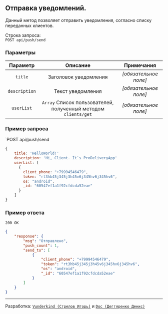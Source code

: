 ## Отправка уведомлений.

Данный метод позволяет отправить уведомления, согласно списку переданных клиентов.

Строка запроса:  
`POST api/push/send`

### Параметры
|Параметр|Описание|Примечания|
| :-------------: |:-------------:| :----:|
|`title` | Заголовок уведомления | *[обязательное поле]* |
|`description`       | Текст уведомления      | *[обязательное поле]* |
|`userList`           | `Array` Список пользователей, полученный методом `clients/get`    | *[обязательное поле]* |

### Пример запроса
`POST api/push/send

```javascript
{
    title: 'HelloWorld!'
    description: 'Hi, Client. It`s ProDeliveryApp'
    userList: [
      {
        client_phone: "+79994546479",
        token: "rt3hb45j345j3h45v6j345hv6j345hv6",
        os: "android",
        _id: "60547ef1a1f92cfdcda52eae"
      }
    ] 
}
```

### Пример ответа
`200 OK`

```json
{
    "response": {
        "msg": "Отправлено",
        "push_count": 1,
        "send_to": [
            {
                "client_phone": "+79994546479",
                "token": "rt3hb45j345j3h45v6j345hv6j345hv6",
                "os": "android",
                "_id": "60547ef1a1f92cfdcda52eae"
            }
        ]
    }
}
```
___________
Разработка: [`Vunderkind (Стрелов Игорь)`](https://github.com/VunderkindMedia) и [`Doc (Дегтяренко Денис)`](https://github.com/docokha)
